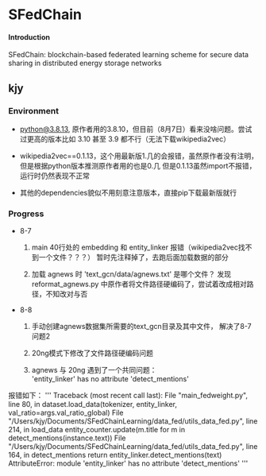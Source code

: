 # SFedChain

#### Introduction
SFedChain: blockchain-based federated learning scheme for secure data sharing in distributed energy storage networks

## kjy

### Environment

- python@3.8.13, 原作者用的3.8.10，但目前（8月7日）看来没啥问题。尝试过更高的版本比如 3.10 甚至 3.9 都不行（无法下载wikipedia2vec）

- wikipedia2vec==0.1.13，这个用最新版1.几的会报错，虽然原作者没有注明，但是根据python版本推测原作者用的也是0.几
    但是0.1.13虽然import不报错，运行时仍然表现不正常

- 其他的dependencies貌似不用刻意注意版本，直接pip下载最新版就行

### Progress

- 8-7
    1. main 40行处的 embedding 和 entity_linker
       报错（wikipedia2vec找不到一个文件？？？）
       暂时先注释掉了，去跑后面加载数据的部分

    2. 加载 agnews 时 'text_gcn/data/agnews.txt' 是哪个文件？
       发现 reformat_agnews.py
       中原作者将文件路径硬编码了，尝试着改成相对路径，不知改对与否

- 8-8
    1. 手动创建agnews数据集所需要的text_gcn目录及其中文件，
       解决了8-7 问题2

    2. 20ng模式下修改了文件路径硬编码问题

    3. agnews 与 20ng 遇到了一个共同问题：  
       'entity_linker' has no attribute 'detect_mentions'

报错如下：
'''
Traceback (most recent call last):
    File "main_fedweight.py", line 80, in <module>
    dataset.load_data(tokenizer, entity_linker, val_ratio=args.val_ratio_global)
    File "/Users/kjy/Documents/SFedChainLearning/data_fed/utils_data_fed.py", line 214, in load_data
    entity_counter.update(m.title for m in detect_mentions(instance.text))
    File "/Users/kjy/Documents/SFedChainLearning/data_fed/utils_data_fed.py", line 164, in detect_mentions
    return entity_linker.detect_mentions(text)
    AttributeError: module 'entity_linker' has no attribute 'detect_mentions'
'''

